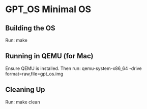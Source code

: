 # GPT_OS Minimal OS

## Building the OS
Run:
    make

## Running in QEMU (for Mac)
Ensure QEMU is installed. Then run:
    qemu-system-x86_64 -drive format=raw,file=gpt_os.img

## Cleaning Up
Run:
    make clean

